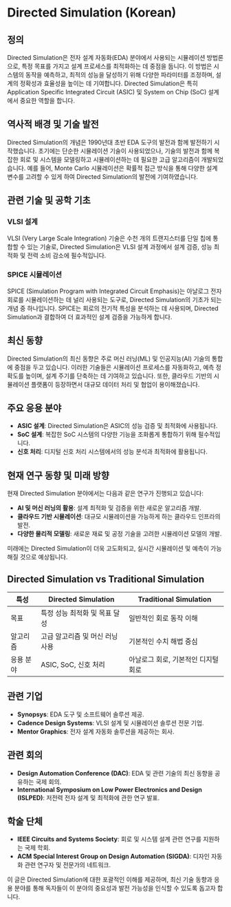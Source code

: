 # Directed Simulation (Korean)

## 정의

Directed Simulation은 전자 설계 자동화(EDA) 분야에서 사용되는 시뮬레이션 방법론으로, 특정 목표를 가지고 설계 프로세스를 최적화하는 데 중점을 둡니다. 이 방법은 시스템의 동작을 예측하고, 최적의 성능을 달성하기 위해 다양한 파라미터를 조정하며, 설계의 정확성과 효율성을 높이는 데 기여합니다. Directed Simulation은 특히 Application Specific Integrated Circuit (ASIC) 및 System on Chip (SoC) 설계에서 중요한 역할을 합니다.

## 역사적 배경 및 기술 발전

Directed Simulation의 개념은 1990년대 초반 EDA 도구의 발전과 함께 발전하기 시작했습니다. 초기에는 단순한 시뮬레이션 기술이 사용되었으나, 기술의 발전과 함께 복잡한 회로 및 시스템을 모델링하고 시뮬레이션하는 데 필요한 고급 알고리즘이 개발되었습니다. 예를 들어, Monte Carlo 시뮬레이션은 확률적 접근 방식을 통해 다양한 설계 변수를 고려할 수 있게 하여 Directed Simulation의 발전에 기여하였습니다.

## 관련 기술 및 공학 기초

### VLSI 설계

VLSI (Very Large Scale Integration) 기술은 수천 개의 트랜지스터를 단일 칩에 통합할 수 있는 기술로, Directed Simulation은 VLSI 설계 과정에서 설계 검증, 성능 최적화 및 전력 소비 감소에 필수적입니다.

### SPICE 시뮬레이션

SPICE (Simulation Program with Integrated Circuit Emphasis)는 아날로그 전자 회로를 시뮬레이션하는 데 널리 사용되는 도구로, Directed Simulation의 기초가 되는 개념 중 하나입니다. SPICE는 회로의 전기적 특성을 분석하는 데 사용되며, Directed Simulation과 결합하여 더 효과적인 설계 검증을 가능하게 합니다.

## 최신 동향

Directed Simulation의 최신 동향은 주로 머신 러닝(ML) 및 인공지능(AI) 기술의 통합에 중점을 두고 있습니다. 이러한 기술들은 시뮬레이션 프로세스를 자동화하고, 예측 정확도를 높이며, 설계 주기를 단축하는 데 기여하고 있습니다. 또한, 클라우드 기반의 시뮬레이션 플랫폼이 등장하면서 대규모 데이터 처리 및 협업이 용이해졌습니다.

## 주요 응용 분야

- **ASIC 설계**: Directed Simulation은 ASIC의 성능 검증 및 최적화에 사용됩니다.
- **SoC 설계**: 복잡한 SoC 시스템의 다양한 기능을 조화롭게 통합하기 위해 필수적입니다.
- **신호 처리**: 디지털 신호 처리 시스템에서의 성능 분석과 최적화에 활용됩니다.

## 현재 연구 동향 및 미래 방향

현재 Directed Simulation 분야에서는 다음과 같은 연구가 진행되고 있습니다:

- **AI 및 머신 러닝의 활용**: 설계 최적화 및 검증을 위한 새로운 알고리즘 개발.
- **클라우드 기반 시뮬레이션**: 대규모 시뮬레이션을 가능하게 하는 클라우드 인프라의 발전.
- **다양한 물리적 모델링**: 새로운 재료 및 공정 기술을 고려한 시뮬레이션 모델의 개발.

미래에는 Directed Simulation이 더욱 고도화되고, 실시간 시뮬레이션 및 예측이 가능해질 것으로 예상됩니다.

## Directed Simulation vs Traditional Simulation

| 특성                       | Directed Simulation                     | Traditional Simulation                      |
|--------------------------|---------------------------------------|-------------------------------------------|
| 목표                       | 특정 성능 최적화 및 목표 달성         | 일반적인 회로 동작 이해                   |
| 알고리즘                  | 고급 알고리즘 및 머신 러닝 사용        | 기본적인 수치 해법 중심                    |
| 응용 분야                 | ASIC, SoC, 신호 처리                  | 아날로그 회로, 기본적인 디지털 회로          |

## 관련 기업

- **Synopsys**: EDA 도구 및 소프트웨어 솔루션 제공.
- **Cadence Design Systems**: VLSI 설계 및 시뮬레이션 솔루션 전문 기업.
- **Mentor Graphics**: 전자 설계 자동화 솔루션을 제공하는 회사.

## 관련 회의

- **Design Automation Conference (DAC)**: EDA 및 관련 기술의 최신 동향을 공유하는 국제 회의.
- **International Symposium on Low Power Electronics and Design (ISLPED)**: 저전력 전자 설계 및 최적화에 관한 연구 발표.

## 학술 단체

- **IEEE Circuits and Systems Society**: 회로 및 시스템 설계 관련 연구를 지원하는 국제 학회.
- **ACM Special Interest Group on Design Automation (SIGDA)**: 디자인 자동화 관련 연구자 및 전문가의 네트워크.

이 글은 Directed Simulation에 대한 포괄적인 이해를 제공하며, 최신 기술 동향과 응용 분야를 통해 독자들이 이 분야의 중요성과 발전 가능성을 인식할 수 있도록 돕고자 합니다.